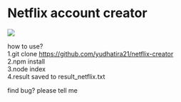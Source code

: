 


# Netflix account creator


<img src="https://i.ibb.co/cwtCxvh/Screenshot-1.png">

how to use?<br>
1.git clone https://github.com/yudhatira21/netflix-creator<br>
2.npm install<br>
3.node index<br>
4.result saved to result_netflix.txt

find bug? please tell me<br>

